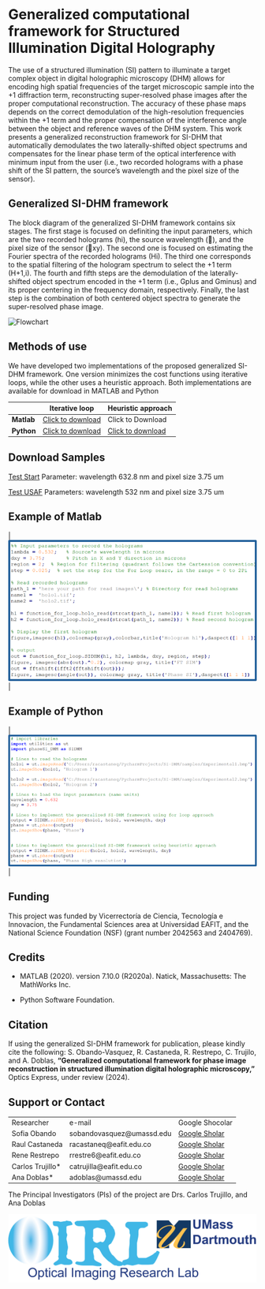# Generalized computational framework for Structured Illumination Digital Holography
The use of a structured illumination (SI) pattern to illuminate a target complex object in digital holographic microscopy (DHM) allows for encoding high spatial frequencies of the target microscopic sample into the +1 diffraction term, reconstructing super-resolved phase images after the proper computational reconstruction. The accuracy of these phase maps depends on the correct demodulation of the high-resolution frequencies within the +1 term and the proper compensation of the interference angle between the object and reference waves of the DHM system. This work presents a generalized reconstruction framework for SI-DHM that automatically demodulates the two laterally-shifted object spectrums and compensates for the linear phase term of the optical interference with minimum input from the user (i.e., two recorded holograms with a phase shift of the SI pattern, the source’s wavelength and the pixel size of the sensor). 

## Generalized SI-DHM framework 
The block diagram of the generalized SI-DHM framework contains six stages. The first stage is focused on definiting the input parameters, which are the two recorded holograms (hi), the source wavelength (), and the pixel size of the sensor (xy). The second one is focused on estimating the Fourier spectra of the recorded holograms (Hi). The third one corresponds to the spatial filtering of the hologram spectrum to select the +1 term (H+1,i). The fourth and fifth steps are the demodulation of the laterally-shifted object spectrum encoded in the +1 term (i.e., Gplus and Gminus) and its proper centering in the frequency domain, respectively. Finally, the last step is the combination of both centered object spectra to generate the super-resolved phase image.


![Flowchart](/Images/flow.png)

## Methods of use
We have developed two implementations of the proposed generalized SI-DHM framework. One version minimizes the cost functions using iterative loops, while the other uses a heuristic approach. Both implementations are available for download in MATLAB and Python


<div class="table_component" role="region" tabindex="0">
<table>
    <thead>
        <tr>
            <th></th>
            <th>Iterative loop</th>
            <th>Heuristic approach</th>
        </tr>
    </thead>
    <tbody>
        <tr>
            <td><b>Matlab</b></td>
            <td><a href="https://drive.google.com/drive/folders/1Oz5mtYSKc5vJz513uIfBq5hGq6Ps58xu?usp=sharing" download>Click to download</a></td>
            <td>Click to Download</td>
        </tr>
        <tr>
            <td><b>Python</b></td>
            <td><a href="https://drive.google.com/drive/folders/18gG1earq-w9dI_Nl5ZCrUP7y6cUk4riR?usp=drive_link" download>Click to download</a></td>
            <td><a href="https://drive.google.com/drive/folders/18gG1earq-w9dI_Nl5ZCrUP7y6cUk4riR?usp=drive_link" download>Click to download</a></td>
        </tr>
    </tbody>
</table>
</div>


## Download Samples
<a href="https://github.com/sophiaresearchlaboratory/Blind-SI-DHM.io/tree/main/Samples/start">Test Start</a> 
Parameter: wavelength 632.8 nm and pixel size 3.75 um

<a href="https://github.com/sophiaresearchlaboratory/Blind-SI-DHM.io/tree/main/Samples/USAF">Test USAF</a> 
Parameters: wavelength 532 nm and pixel size 3.75 um

## Example of Matlab
| ![Descripción de la imagen](Images/Matlab.png) |

## Example of Python
| ![Descripción de la imagen](Images/python.png) |

## Funding
This project was funded by Vicerrectoría de Ciencia, Tecnología e Innovacion, the Fundamental Sciences area at Universidad EAFIT, and the National Science Foundation (NSF) (grant number 2042563 and 2404769).

## Credits
-	MATLAB (2020). version 7.10.0 (R2020a). Natick, Massachusetts: The MathWorks Inc.
*	Python Software Foundation. 

## Citation
If using the generalized SI-DHM framework for publication, please kindly cite the following: S. Obando-Vasquez, R. Castaneda, R. Restrepo, C. Trujilo, and A. Doblas, **“Generalized computational framework for phase image reconstruction in structured illumination digital holographic microscopy,”** Optics Express, under review (2024). 

## Support or Contact
<table>
    <tr>
        <td>Researcher</td>
        <td>e-mail</td>
        <td>Google Shocolar</td>
    </tr>
    <tr>
        <td>Sofia Obando</td>
        <td>sobandovasquez@umassd.edu</td>
        <td><a href="https://scholar.google.com/citations?user=01-dFrAAAAAJ&hl=es">Google Sholar</a></td>
    </tr>
    <tr>
        <td>Raul Castaneda</td>
        <td>racastaneq@eafit.edu.co</td>
        <td><a href="https://scholar.google.com.co/citations?user=RBtkL1oAAAAJ&hl=en">Google Sholar</a></td>
    </tr>
    <tr>
        <td>Rene Restrepo</td>
        <td>rrestre6@eafit.edu.co</td>
        <td><a href="https://scholar.google.com.co/citations?hl=en&user=nLcBLUwAAAAJ&view_op=list_works&sortby=pubdate">Google Sholar</a></td>
    </tr>
    <tr>
        <td>Carlos Trujillo*</td>
        <td>catrujilla@eafit.edu.co</td>
        <td><a href="https://scholar.google.com.co/citations?user=BKVrl2gAAAAJ&hl=en">Google Sholar</a></td>
    </tr>
    <tr>
        <td>Ana Doblas*</td>
        <td>adoblas@umassd.edu</td>
        <td><a href="https://scholar.google.com.co/citations?user=PvvDEMYAAAAJ&hl=en">Google Sholar</a></td>
    </tr>
</table>
The Principal Investigators (PIs) of the project are Drs. Carlos Trujillo, and Ana Doblas


![Logo](/Images/logo_OIRL.png)
